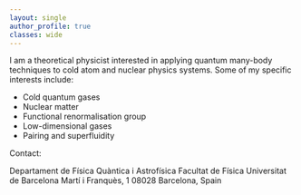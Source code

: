 ```yaml
---
layout: single
author_profile: true
classes: wide
---
```


I am a theoretical physicist interested in applying quantum many-body techniques to cold atom and nuclear physics systems. Some of my specific interests include:

* Cold quantum gases
* Nuclear matter
* Functional renormalisation group
* Low-dimensional gases
* Pairing and superfluidity

Contact:

Departament de Física Quàntica i Astrofísica
Facultat de Física
Universitat de Barcelona
Martí i Franquès, 1
08028 Barcelona, Spain
